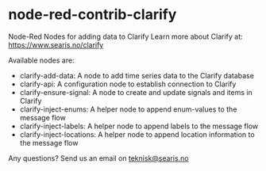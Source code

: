 # node-red-contrib-clarify
Node-Red Nodes for adding data to Clarify
Learn more about Clarify at: https://www.searis.no/clarify

Available nodes are:
* clarify-add-data: A node to add time series data to the Clarify database
* clarify-api: A configuration node to establish connection to Clarify
* clarify-ensure-signal: A node to create and update signals and items in Clarify
* clarify-inject-enums: A helper node to append enum-values to the message flow
* clarify-inject-labels: A helper node to append labels to the message flow
* clarify-inject-locations: A helper node to append location information to the message flow

Any questions? Send us an email on teknisk@searis.no